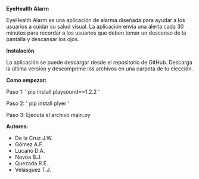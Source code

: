 
**EyeHealth Alarm**



EyeHealth Alarm es una aplicación de alarma diseñada para ayudar a los usuarios a cuidar su salud visual. La aplicación envía una alerta cada 30 minutos para recordar a los usuarios que deben tomar un descanso de la pantalla y descansar los ojos.

**Instalación**

La aplicación se puede descargar desde el repositorio de GitHub. Descarga la última versión y descomprime los archivos en una carpeta de tu elección.

**Como empezar:**

Paso 1: ' pip install playsound==1.2.2 '

Paso 2: ' pip install plyer '

Paso 3: Ejecuta el archivo main.py

**Autores:**

- De la Cruz J.W.
- Gómez A.F.
- Lucano D.A.
- Novoa B.J.
- Quezada R.E.
- Velásquez T.J.



